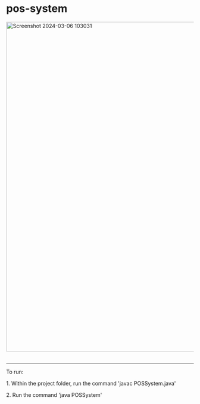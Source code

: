 # pos-system

<img width="885" alt="Screenshot 2024-03-06 103031" src="https://github.com/ErvinC256/pos-system/assets/149756489/c9631eb9-068f-4b4d-aeb7-7fa63a7d150a">
<br><br><hr>
<p>To run:</p>
<p>1. Within the project folder, run the command 'javac POSSystem.java'</p>
<p>2. Run the command 'java POSSystem'</p>



